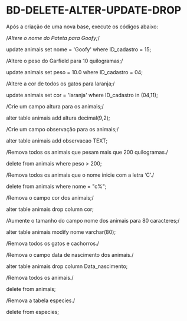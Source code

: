 # BD-DELETE-ALTER-UPDATE-DROP

Após a criação de uma nova base, execute os códigos abaixo:

/*Altere o nome do Pateta para Goofy;*/ 

update animais set nome = 'Goofy' where ID_cadastro = 15;

/Altere o peso do Garfield para 10 quilogramas;/

update animais set peso = 10.0 where ID_cadastro = 04;

/Altere a cor de todos os gatos para laranja;/

update animais set cor = 'laranja' where ID_cadastro in (04,11);

/Crie um campo altura para os animais;/

alter table animais add altura decimal(9,2);

/Crie um campo observação para os animais;/

alter table animais add observacao TEXT;

/Remova todos os animais que pesam mais que 200 quilogramas./

delete from animais where peso > 200;

/Remova todos os animais que o nome inicie com a letra ‘C’./

delete from animais where nome = "c%";

/Remova o campo cor dos animais;/

alter table animais drop column cor;

/Aumente o tamanho do campo nome dos animais para 80 caracteres;/

alter table animais modify nome varchar(80);

/Remova todos os gatos e cachorros./

/Remova o campo data de nascimento dos animais./

alter table animais drop column Data_nascimento;

/Remova todos os animais./

delete from animais;

/Remova a tabela especies./

delete from especies;
